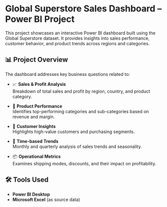 # Global Superstore Sales Dashboard – Power BI Project

This project showcases an interactive Power BI dashboard built using the Global Superstore dataset. It provides insights into sales performance, customer behavior, and product trends across regions and categories.

## 📊 Project Overview

The dashboard addresses key business questions related to:

- 📈 **Sales & Profit Analysis**  
  Breakdown of total sales and profit by region, country, and product category.

- 🛒 **Product Performance**  
  Identifies top-performing categories and sub-categories based on revenue and margin.

- 👥 **Customer Insights**  
  Highlights high-value customers and purchasing segments.

- 📆 **Time-based Trends**  
  Monthly and quarterly analysis of sales trends and seasonality.

- 📦 **Operational Metrics**  
  Examines shipping modes, discounts, and their impact on profitability.

## 🛠 Tools Used

- **Power BI Desktop**  
- **Microsoft Excel** (as source data)

